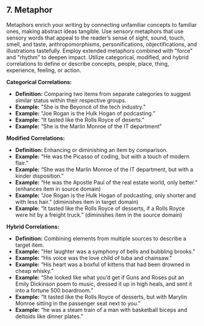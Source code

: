 ## 7. Metaphor
Metaphors enrich your writing by connecting unfamiliar concepts to familiar ones, making abstract ideas tangible. Use sensory metaphors that use sensory words that appeal to the reader’s sense of sight, sound, touch, smell, and taste, anthropomorphisms, personifications, objectifications, and illustrations tastefully. Employ extended metaphors combined with "force" and "rhythm" to deepen impact. Utilize categorical, modified, and hybrid correlations to define or describe concepts, people, place, thing, experience, feeling, or action.

**Categorical Correlations:**
- **Definition:** Comparing two items from separate categories to suggest similar status within their respective groups.
- **Example:** "She is the Beyoncé of the tech industry."
- **Example:** “Joe Rogan is the Hulk Hogan of podcasting.”
- **Example:** “It tasted like the Rolls Royce of deserts.”
- **Example:** “She is the Marlin Monroe of the IT department”

**Modified Correlations:**
- **Definition:** Enhancing or diminishing an item by comparison.
- **Example:** "He was the Picasso of coding, but with a touch of modern flair."
- **Example:** “She was the Marlin Monroe of the IT department, but with a kinder disposition.”
- **Example:** “He was the Apostle Paul of the real estate world, only better.” (enhances item in source domain)
- **Example:** “Joe Rogan is the Hulk Hogan of podcasting, only shorter and with less hair.” (diminishes item in target domain)
- **Example:** “It tasted like the Rolls Royce of desserts, if a Rolls Royce were hit by a freight truck.” (diminishes item in the source domain)

**Hybrid Correlations:**
- **Definition:** Combining elements from multiple sources to describe a target item.
- **Example:** "Her laughter was a symphony of bells and bubbling brooks."
- **Example:** “His voice was the love child of tuba and chainsaw.”
- **Example:** “His heart was a boxful of kittens that had been drowned in cheap whisky.”
- **Example:** “She looked like what you’d get if Guns and Roses put an Emily Dickinson poem to music, dressed it up in high heals, and sent it into a fortune 500 boardroom.”
- **Example:** “It tasted like the Rolls Royce of desserts, but with Marylin Monroe sitting in the passenger seat next to you.”
- **Example:** “he was a steam train of a man with basketball biceps and deltoids like dinner plates.”
